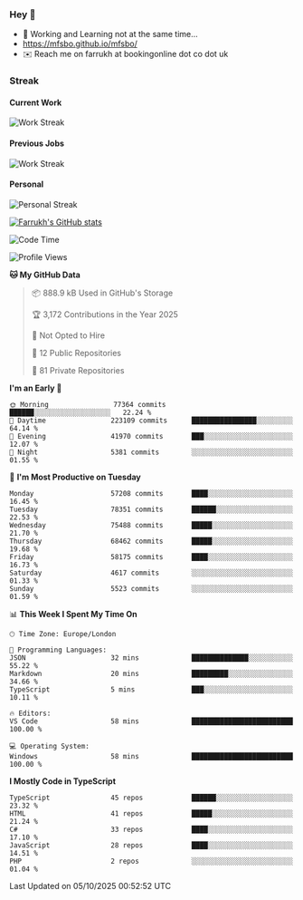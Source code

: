 ### Hey 👋

- 🏃 Working and Learning not at the same time...
- https://mfsbo.github.io/mfsbo/
- ✉️ Reach me on farrukh at bookingonline dot co dot uk

### Streak
#### Current Work
![Work Streak](https://streak-stats.demolab.com/?user=mfsbo)
#### Previous Jobs
![Work Streak](https://streak-stats.demolab.com/?user=farrukhcw)
#### Personal
![Personal Streak](https://streak-stats.demolab.com/?user=farrukhsubhani)

[![Farrukh's GitHub stats](https://github-readme-stats.vercel.app/api?username=mfsbo&hide=stars&count_private=true)](https://github.com/mfsbo/)

<!--START_SECTION:waka-->
![Code Time](http://img.shields.io/badge/Code%20Time-1%2C063%20hrs%2040%20mins-blue)

![Profile Views](http://img.shields.io/badge/Profile%20Views-25-blue)

**🐱 My GitHub Data** 

> 📦 888.9 kB Used in GitHub's Storage 
 > 
> 🏆 3,172 Contributions in the Year 2025
 > 
> 🚫 Not Opted to Hire
 > 
> 📜 12 Public Repositories 
 > 
> 🔑 81 Private Repositories 
 > 
**I'm an Early 🐤** 

```text
🌞 Morning                77364 commits       ██████░░░░░░░░░░░░░░░░░░░   22.24 % 
🌆 Daytime                223109 commits      ████████████████░░░░░░░░░   64.14 % 
🌃 Evening                41970 commits       ███░░░░░░░░░░░░░░░░░░░░░░   12.07 % 
🌙 Night                  5381 commits        ░░░░░░░░░░░░░░░░░░░░░░░░░   01.55 % 
```
📅 **I'm Most Productive on Tuesday** 

```text
Monday                   57208 commits       ████░░░░░░░░░░░░░░░░░░░░░   16.45 % 
Tuesday                  78351 commits       ██████░░░░░░░░░░░░░░░░░░░   22.53 % 
Wednesday                75488 commits       █████░░░░░░░░░░░░░░░░░░░░   21.70 % 
Thursday                 68462 commits       █████░░░░░░░░░░░░░░░░░░░░   19.68 % 
Friday                   58175 commits       ████░░░░░░░░░░░░░░░░░░░░░   16.73 % 
Saturday                 4617 commits        ░░░░░░░░░░░░░░░░░░░░░░░░░   01.33 % 
Sunday                   5523 commits        ░░░░░░░░░░░░░░░░░░░░░░░░░   01.59 % 
```


📊 **This Week I Spent My Time On** 

```text
🕑︎ Time Zone: Europe/London

💬 Programming Languages: 
JSON                     32 mins             ██████████████░░░░░░░░░░░   55.22 % 
Markdown                 20 mins             █████████░░░░░░░░░░░░░░░░   34.66 % 
TypeScript               5 mins              ███░░░░░░░░░░░░░░░░░░░░░░   10.11 % 

🔥 Editors: 
VS Code                  58 mins             █████████████████████████   100.00 % 

💻 Operating System: 
Windows                  58 mins             █████████████████████████   100.00 % 
```

**I Mostly Code in TypeScript** 

```text
TypeScript               45 repos            ██████░░░░░░░░░░░░░░░░░░░   23.32 % 
HTML                     41 repos            █████░░░░░░░░░░░░░░░░░░░░   21.24 % 
C#                       33 repos            ████░░░░░░░░░░░░░░░░░░░░░   17.10 % 
JavaScript               28 repos            ████░░░░░░░░░░░░░░░░░░░░░   14.51 % 
PHP                      2 repos             ░░░░░░░░░░░░░░░░░░░░░░░░░   01.04 % 
```




 Last Updated on 05/10/2025 00:52:52 UTC
<!--END_SECTION:waka-->
<!--
**mfsbo/mfsbo** is a ✨ _special_ ✨ repository because its `README.md` (this file) appears on your GitHub profile.

Here are some ideas to get you started:

- 🔭 I’m currently working on ...
- 🌱 I’m currently learning ...
- 👯 I’m looking to collaborate on ...
- 🤔 I’m looking for help with ...
- 💬 Ask me about ...
- 📫 How to reach me: ...
- 😄 Pronouns: ...
- ⚡ Fun fact: ...
-->

